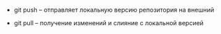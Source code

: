 *   git push – отправляет локальную версию репозитория на внешний

*   git pull – получение изменений и слияние с локальной версией

